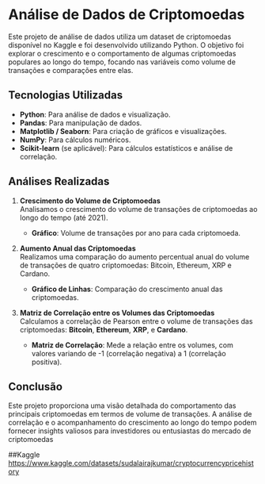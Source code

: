# Análise de Dados de Criptomoedas

Este projeto de análise de dados utiliza um dataset de criptomoedas disponível no Kaggle e foi desenvolvido utilizando Python. O objetivo foi explorar o crescimento e o comportamento de algumas criptomoedas populares ao longo do tempo, focando nas variáveis como volume de transações e comparações entre elas.

## Tecnologias Utilizadas

- **Python**: Para análise de dados e visualização.
- **Pandas**: Para manipulação de dados.
- **Matplotlib / Seaborn**: Para criação de gráficos e visualizações.
- **NumPy**: Para cálculos numéricos.
- **Scikit-learn** (se aplicável): Para cálculos estatísticos e análise de correlação.

## Análises Realizadas

1. **Crescimento do Volume de Criptomoedas**  
   Analisamos o crescimento do volume de transações de criptomoedas ao longo do tempo (até 2021).
   - **Gráfico**: Volume de transações por ano para cada criptomoeda.

2. **Aumento Anual das Criptomoedas**  
   Realizamos uma comparação do aumento percentual anual do volume de transações de quatro criptomoedas: Bitcoin, Ethereum, XRP e Cardano.
   - **Gráfico de Linhas**: Comparação do crescimento anual das criptomoedas.

3. **Matriz de Correlação entre os Volumes das Criptomoedas**  
   Calculamos a correlação de Pearson entre o volume de transações das criptomoedas: **Bitcoin**, **Ethereum**, **XRP**, e **Cardano**.
   - **Matriz de Correlação**: Mede a relação entre os volumes, com valores variando de -1 (correlação negativa) a 1 (correlação positiva).

## Conclusão
Este projeto proporciona uma visão detalhada do comportamento das principais criptomoedas em termos de volume de transações. A análise de correlação e o acompanhamento do crescimento ao longo do tempo podem fornecer insights valiosos para investidores ou entusiastas do mercado de criptomoedas

##Kaggle
https://www.kaggle.com/datasets/sudalairajkumar/cryptocurrencypricehistory


 
